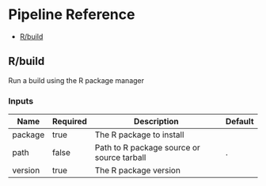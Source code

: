 <!-- start:pipeline-reference-gen -->
# Pipeline Reference


- [R/build](#Rbuild)

## R/build

Run a build using the R package manager

### Inputs

| Name | Required | Description | Default |
| ---- | -------- | ----------- | ------- |
| package | true | The R package to install  |  |
| path | false | Path to R package source or source tarball  | . |
| version | true | The R package version  |  |


<!-- end:pipeline-reference-gen -->
